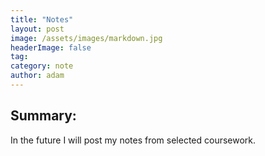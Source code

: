 ```yaml
---
title: "Notes"
layout: post
image: /assets/images/markdown.jpg
headerImage: false
tag:
category: note
author: adam
---
```


## Summary:

In the future I will post my notes from selected coursework.

